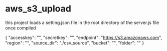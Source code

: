# aws_s3_upload


this project loads a setting.json file in the root directory of the server.js file once compiled 

{
  "accesskey": "<ramdonkey>",
  "secretkey": "<ramdonkey>",
  "endpoint": "https://s3.amazonaws.com",
  "region": "<region>",
  "source_dir": "./csv_source",
  "bucket": "<bucketname>",
  "folder": "<foldername>"
}
